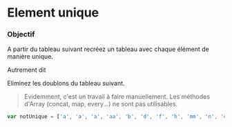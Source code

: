 # Element unique

### Objectif
A partir du tableau suivant recréez un tableau avec chaque élément de manière unique.

Autrement dit

Eliminez les doublons du tableau suivant.  

> Evidemment, c'est un travail à faire manuellement. Les méthodes d'Array (concat, map, every...) ne sont pas utilisables. 


```javascript
var notUnique = ['a', 'a', 'a', 'aa', 'b', 'd', 'f', 'h', 'mm', 'n', 'o', 'b', 1, 2, 1, 2, 1, 'p', 'z', 'm', 'z'];
```
